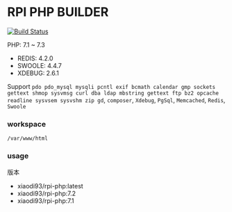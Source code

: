 # RPI PHP BUILDER
[![Build Status](https://travis-ci.org/edenleung/rpi-php-builder.svg?branch=master)](https://travis-ci.org/edenleung/rpi-php-builder)

PHP: 7.1 ~ 7.3 

* REDIS: 4.2.0
* SWOOLE: 4.4.7
* XDEBUG: 2.6.1

Support `pdo pdo_mysql mysqli pcntl exif bcmath calendar gmp sockets gettext shmop sysvmsg curl dba ldap mbstring gettext ftp bz2 opcache readline sysvsem sysvshm zip gd`, `composer`, `Xdebug`, `PgSql`, `Memcached`, `Redis`, `Swoole`

### workspace
`/var/www/html`

### usage
版本
* xiaodi93/rpi-php:latest
* xiaodi93/rpi-php:7.2
* xiaodi93/rpi-php:7.1
```
